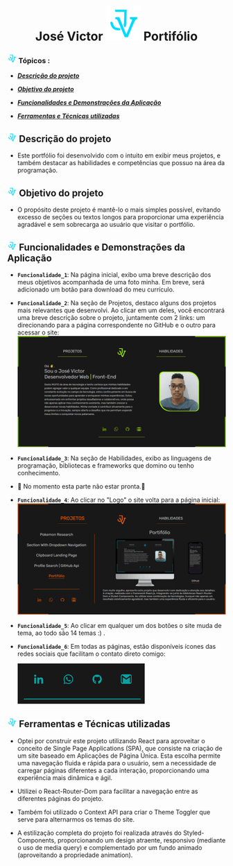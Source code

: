 <h1 align="center">José Victor <img src="./public/logo-jv.svg" alt="Logo" width="80"> Portifólio</h1>

### <img src="./public/logo-jv.svg" alt="Logo" width="22"> Tópicos :

- **_<a href="#descrição-do-projeto">Descrição do projeto</a>_**

- **_<a href="#objetivo-do-projeto">Objetivo do projeto</a>_**

- **_<a href="#funcionalidades-e-demonstrações-da-aplicação">Funcionalidades e Demonstrações da Aplicação</a>_**

- **_<a href="#ferramentas-e-técnicas-utilizadas">Ferramentas e Técnicas utilizadas</a>_**

<h2 id="descrição-do-projeto"><img src="./public/logo-jv.svg" alt="Logo" width="22"> Descrição do projeto</h2>

- Este portfólio foi desenvolvido com o intuito em exibir meus projetos, e também destacar as habilidades e competências que possuo na área da programação. 

<h2 id="objetivo-do-projeto"><img src="./public/logo-jv.svg" alt="Logo" width="22"> Objetivo do projeto</h2>

- O propósito deste projeto é mantê-lo o mais simples possível, evitando excesso de seções ou textos longos para proporcionar uma experiência agradável e sem sobrecarga ao usuário que visitar o portfólio. 

<h2 id="funcionalidades-e-demonstrações-da-aplicação"><img src="./public/logo-jv.svg" alt="Logo" width="22"> Funcionalidades e Demonstrações da Aplicação</h2>

- **`Funcionalidade_1`**: Na página inicial, exibo uma breve descrição dos meus objetivos acompanhada de uma foto minha. Em breve, será adicionado um botão para download do meu currículo.

- **`Funcionalidade_2`**: 
Na seção de Projetos, destaco alguns dos projetos mais relevantes que desenvolvi. Ao clicar em um deles, você encontrará uma breve descrição sobre o projeto, juntamente com 2 links: um direcionando para a página correspondente no GitHub e o outro para acessar o site: ![Project_Section](project-assets/project-section.gif)

- **`Funcionalidade_3`**: Na seção de Habilidades, exibo as linguagens de programação, bibliotecas e frameworks que domino ou tenho conhecimento.
- 🚧 No momento esta parte não estar pronta.🚧

- **`Funcionalidade_4`**: Ao clicar no "Logo" o site volta para a página inicial: ![Back_Home](project-assets/back-home.gif)

- **`Funcionalidade_5`**: Ao clicar em qualquer um dos botões o site muda de tema, ao todo são 14 temas :) .

- **`Funcionalidade_6`**: Em todas as páginas, estão disponíveis ícones das redes sociais que facilitam o contato direto comigo:

  ![Social_Medias](project-assets/social-medias.png)

<h2 id="ferramentas-e-técnicas-utilizadas"><img src="./public/logo-jv.svg" alt="Logo" width="22"> Ferramentas e Técnicas utilizadas</h2>

- Optei por construir este projeto utilizando React para aproveitar o conceito de Single Page Applications (SPA), que consiste na criação de um site baseado em Aplicações de Página Única. Esta escolha permite uma navegação fluida e rápida para o usuário, sem a necessidade de carregar páginas diferentes a cada interação, proporcionando uma experiência mais dinâmica e ágil.

- Utilizei o React-Router-Dom para facilitar a navegação entre as diferentes páginas do projeto.

- Também foi utilizado o Context API para criar o Theme Toggler que serve para alternarmos os temas do site.

- A estilização completa do projeto foi realizada através do Styled-Components, proporcionando um design atraente, responsivo (mediante o uso de media query) e complementado por um fundo animado (aproveitando a propriedade animation).

